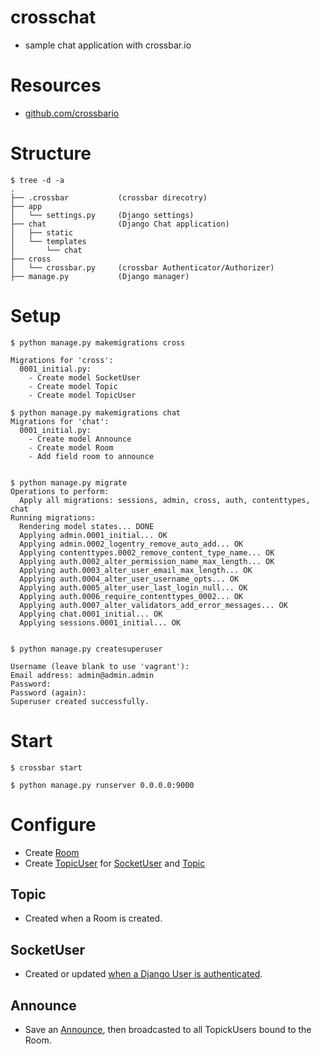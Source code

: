 # crosschat

- sample chat application with crossbar.io

# Resources

- [github.com/crossbario](https://github.com/crossbario)

# Structure

~~~
$ tree -d -a
.
├── .crossbar           (crossbar direcotry)
├── app
│   └── settings.py     (Django settings)
├── chat                (Django Chat application)
│   ├── static
│   └── templates
│       └── chat
├── cross
│   └── crossbar.py     (crossbar Authenticator/Authorizer)
├── manage.py           (Django manager)

~~~

# Setup

~~~
$ python manage.py makemigrations cross

Migrations for 'cross':
  0001_initial.py:
    - Create model SocketUser
    - Create model Topic
    - Create model TopicUser

$ python manage.py makemigrations chat
Migrations for 'chat':
  0001_initial.py:
    - Create model Announce
    - Create model Room
    - Add field room to announce


$ python manage.py migrate
Operations to perform:
  Apply all migrations: sessions, admin, cross, auth, contenttypes, chat
Running migrations:
  Rendering model states... DONE
  Applying admin.0001_initial... OK
  Applying admin.0002_logentry_remove_auto_add... OK
  Applying contenttypes.0002_remove_content_type_name... OK
  Applying auth.0002_alter_permission_name_max_length... OK
  Applying auth.0003_alter_user_email_max_length... OK
  Applying auth.0004_alter_user_username_opts... OK
  Applying auth.0005_alter_user_last_login_null... OK
  Applying auth.0006_require_contenttypes_0002... OK
  Applying auth.0007_alter_validators_add_error_messages... OK
  Applying chat.0001_initial... OK
  Applying sessions.0001_initial... OK


$ python manage.py createsuperuser

Username (leave blank to use 'vagrant'):   
Email address: admin@admin.admin
Password: 
Password (again): 
Superuser created successfully.
~~~

# Start

~~~
$ crossbar start
~~~

~~~
$ python manage.py runserver 0.0.0.0:9000
~~~

# Configure

- Create [Room](https://github.com/hdknr/crosschat/blob/master/server/chat/models.py#L7)
- Create [TopicUser](https://github.com/hdknr/crosschat/blob/master/server/cross/models.py#L59)  for [SocketUser](https://github.com/hdknr/crosschat/blob/master/server/cross/models.py#L6) and [Topic](https://github.com/hdknr/crosschat/blob/master/server/cross/models.py#L26)

## Topic

- Created when a Room is created.

## SocketUser 

- Created or updated [when a Django User is authenticated](https://github.com/hdknr/crosschat/blob/master/server/cross/models.py#L74).


## Announce

- Save an [Announce](https://github.com/hdknr/crosschat/blob/master/server/chat/models.py#L27), then broadcasted to all TopickUsers bound to the Room.
